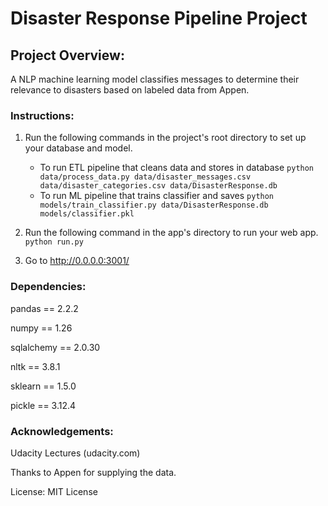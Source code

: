 # Disaster Response Pipeline Project

## Project Overview:
A NLP machine learning model classifies messages to determine their relevance to disasters based on labeled data from Appen.

### Instructions:
1. Run the following commands in the project's root directory to set up your database and model.

    - To run ETL pipeline that cleans data and stores in database
        `python data/process_data.py data/disaster_messages.csv data/disaster_categories.csv data/DisasterResponse.db`
    - To run ML pipeline that trains classifier and saves
        `python models/train_classifier.py data/DisasterResponse.db models/classifier.pkl`

2. Run the following command in the app's directory to run your web app.
    `python run.py`

3. Go to http://0.0.0.0:3001/

### Dependencies:
pandas == 2.2.2

numpy == 1.26

sqlalchemy == 2.0.30

nltk == 3.8.1

sklearn == 1.5.0

pickle == 3.12.4

### Acknowledgements:

Udacity Lectures (udacity.com)

Thanks to Appen for supplying the data.

License: MIT License
